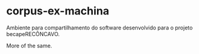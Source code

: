 # corpus-ex-machina
Ambiente para compartilhamento do software desenvolvido para o projeto becapeRECÔNCAVO.

More of the same.
